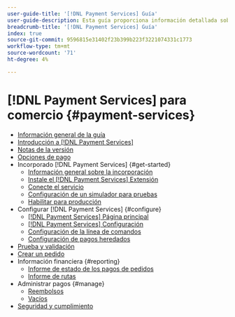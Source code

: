 ```yaml
---
user-guide-title: '[!DNL Payment Services] Guía'
user-guide-description: Esta guía proporciona información detallada sobre cómo instalar y configurar [!DNL Payment Services] para su [!DNL Adobe Commerce] o [!DNL Magento Open Source] tienda.
breadcrumb-title: '[!DNL Payment Services] Guía'
index: true
source-git-commit: 9596815e31402f23b399b223f3221074331c1773
workflow-type: tm+mt
source-wordcount: '71'
ht-degree: 4%

---
```



# [!DNL Payment Services] para comercio {#payment-services}

- [Información general de la guía](guide-overview.md)
- [Introducción a [!DNL Payment Services]](overview.md)
- [Notas de la versión](release-notes.md)
- [Opciones de pago](payments-options.md)
- Incorporado [!DNL Payment Services] {#get-started}
   - [Información general sobre la incorporación](onboard.md)
   - [Instale el [!DNL Payment Services] Extensión](install.md)
   - [Conecte el servicio](connect.md)
   - [Configuración de un simulador para pruebas](sandbox.md)
   - [Habilitar para producción](production.md)
- Configurar [!DNL Payment Services] {#configure}
   - [[!DNL Payment Services] Página principal](payments-home.md)
   - [[!DNL Payment Services] Configuración](settings.md)
   - [Configuración de la línea de comandos](configure-cli.md)
   - [Configuración de pagos heredados](configure-admin.md)
- [Prueba y validación](test-validate.md)
- [Crear un pedido](create-order.md)
- Información financiera {#reporting}
   - [Informe de estado de los pagos de pedidos](order-payment-status.md)
   - [Informe de rutas](payouts.md)
- Administrar pagos {#manage}
   - [Reembolsos](refunds.md)
   - [Vacíos](voids.md)
- [Seguridad y cumplimiento](security.md)
